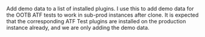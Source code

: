 Add demo data to a list of installed plugins. I use this to add demo data for the OOTB ATF tests to work in sub-prod instances after clone. It is expected that the corresponding ATF Test plugins are installed on the production instance already, and we are only adding the demo data.